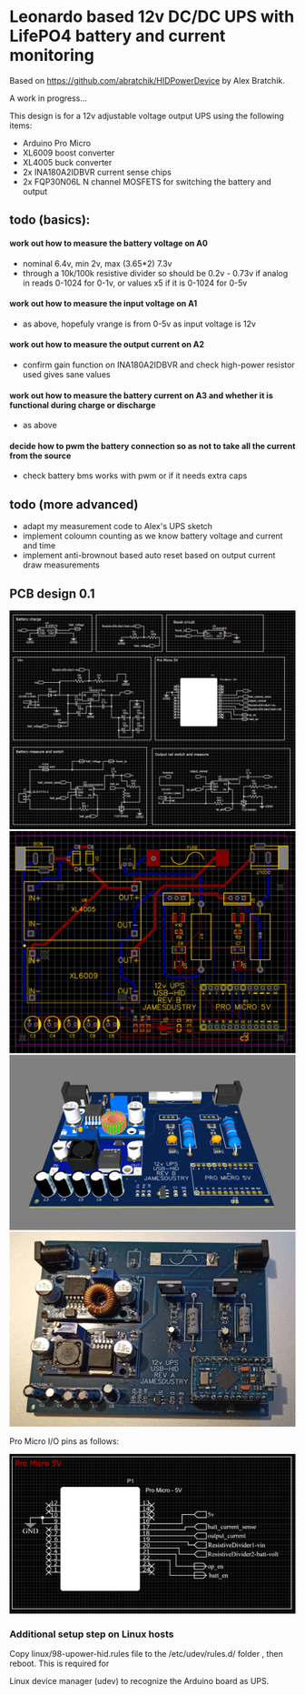 # Leonardo based 12v DC/DC UPS with LifePO4 battery and current monitoring

Based on https://github.com/abratchik/HIDPowerDevice by Alex Bratchik.

A work in progress... 

This design is for a 12v adjustable voltage output UPS using the following items:

* Arduino Pro Micro
* XL6009 boost converter
* XL4005 buck converter
* 2x INA180A2IDBVR current sense chips
* 2x FQP30N06L N channel MOSFETS for switching the battery and output

## todo (basics):

#### work out how to measure the battery voltage on A0
* nominal 6.4v, min 2v, max (3.65*2) 7.3v
* through a 10k/100k resistive divider so should be 0.2v - 0.73v if analog in reads 0-1024 for 0-1v, or values x5 if it is 0-1024 for 0-5v

#### work out how to measure the input voltage on A1
* as above, hopefuly vrange is from 0-5v as input voltage is 12v

#### work out how to measure the output current on A2
* confirm gain function on INA180A2IDBVR and check high-power resistor used gives sane values

#### work out how to measure the battery current on A3 and whether it is functional during charge or discharge
* as above

#### decide how to pwm the battery connection so as not to take all the current from the source
* check battery bms works with pwm or if it needs extra caps

## todo (more advanced)

* adapt my measurement code to Alex's UPS sketch
* implement coloumn counting as we know battery voltage and current and time
* implement anti-brownout based auto reset based on output current draw measurements

## PCB design 0.1

![Schematic](https://github.com/blackandwhitetux/JamesUPS/blob/master/pcb_design/schematic.png)
![Gerber render 2D](https://github.com/blackandwhitetux/JamesUPS/blob/master/pcb_design/gerber_render.png)
![PCB Render 3D](https://github.com/blackandwhitetux/JamesUPS/blob/master/pcb_design/board_render.png)
![Board photo](https://github.com/blackandwhitetux/JamesUPS/blob/master/pcb_design/serial_number_0001.jpg)

Pro Micro I/O pins as follows:

![MCU Pinouts](https://github.com/blackandwhitetux/JamesUPS/blob/master/pcb_design/mcu_pinout.png)


### Additional setup step on Linux hosts

Copy linux/98-upower-hid.rules file to the /etc/udev/rules.d/ folder , then reboot. This is required for

Linux device manager (udev) to recognize the Arduino board as UPS. 
